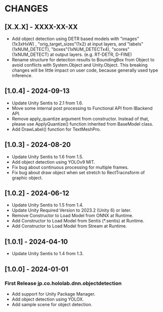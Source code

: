 # CHANGES

## [X.X.X] - XXXX-XX-XX

- Add object detection using DETR based models with "images"(1x3xHxW) , "orig_target_sizes"(1x2) at input layers, and "labels"(1xNUM_DETECT), "boxes"(1xNUM_DETECTx4), "scores"(1xNUM_DETECT) at output layers. (e.g. RT-DETR, D-FINE)
- Rename structure for detection results to BoundingBox from Object to avoid conflicts with System.Object and Unity.Object. This breaking changes will be little impact on user code, because generally used type inference.

## [1.0.4] - 2024-09-13

- Update Unity Sentis to 2.1 from 1.6.
- Move some internal post processing to Functional API from IBackend API.
- Remove apply_quantize argument from constructor. Instead of that, please use ApplyQuantize() function inherited from BaseModel class.
- Add DrawLabel() function for TextMeshPro.

## [1.0.3] - 2024-08-20

- Update Unity Sentis to 1.6 from 1.5.
- Add object detection using YOLOv9 MIT.
- Fix bug about continuous processing for multiple frames.
- Fix bug about draw object when set stretch to RectTracnsform of graphic object.

## [1.0.2] - 2024-06-12

- Update Unity Sentis to 1.5 from 1.4.
- Update Unity Required Version to 2023.2 (Unity 6) or later.
- Remove Constructor to Load Model from ONNX at Runtime.
- Add Constructor to Load Model from Sentis (*.sentis) at Runtime.
- Add Constructor to Load Model from Stream at Runtime.

## [1.0.1] - 2024-04-10

- Update Unity Sentis to 1.4 from 1.3.

## [1.0.0] - 2024-01-01

### First Release jp.co.hololab.dnn.objectdetection

- Add support for Unity Package Manager.
- Add object detection using YOLOX.
- Add sample scene for object detection.
